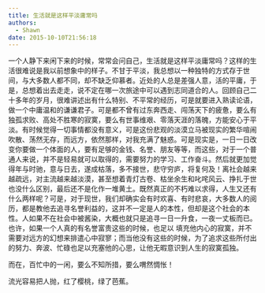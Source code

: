 ```yaml
---
title: 生活就是这样平淡庸常吗
authors:
  - Shawn
date: 2015-10-10T21:56:18
---
```

一个人静下来闲下来的时候，常常会问自己，生活就是这样平淡庸常吗？这样的生活很难说是我以前想象中的样子。不甘于平淡，我总想以一种独特的方式存于世间，与大多数人都不同，却不缺乏仰慕者。近处的人总是差强人意，活的平庸，于是，总想着出去走走，说不定在哪一次旅途中可以遇到志同道合的人。回顾自己二十多年的岁月，很难讲述出有什么特别、不平常的经历，可是就要进入熟读论语，做一个中庸温和的谦谦君子。可是都不曾有过东奔西走、闯荡天下的疲惫，要么有独孤求败、高处不胜寒的寂寞，要么有世事维艰、零落天涯的落魄，方能安心于平淡。有时候觉得一切事情都没有意义，可是这份悲观的淡漠立马被现实的繁华喧闹吹散、荡然无存，而远方，依然那样，对我充满了魅惑。可是现实是，一日一日改变你要做一个体面的人，要有足够的金钱、名誉、朋友等等，而这些，对于一个普通人来说，并不是轻易就可以取得的，需要努力的学习、工作奋斗。然后就更加觉得年与时驰，意与日去，遂成枯落，多不接世，悲守穷庐，将复何及！离社会越来越疏远，对主流越来越淡漠，甚至想着青灯古卷、枯坐余生和叱咤风云、挣扎于世也没什么区别，最后还不是化作一堆黄土。既然真正的不朽难以求得，人生又还有什么两样呢？可是，对于现世，我们却确实会有时欢喜、有时悲哀，大多数人的阅历，都是教他去追寻名誉利益的，这并不一定是人的本性，但却是这个社会的本性。人如果不在社会中被酱染，大概也就只是追寻一日一升食，一夜一丈板而已。也许，如果一个人真的有名誉富贵这些的时候，也足以 填充他内心的寂寞，并不需要对远方的幻想来排遣心中寂寥；而当他没有这些的时候，为了追求这些所付出的努力、奔波、忙碌也足以充塞他的心思，让他无暇意识到人生的寂寞孤独。

而在，百忙中的一闲，要么不知所措，要么喟然惆怅！

流光容易把人抛，红了樱桃，绿了芭蕉。
